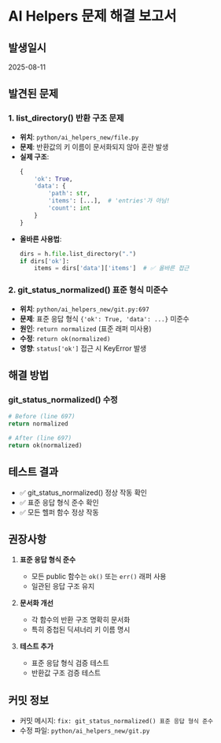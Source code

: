 # AI Helpers 문제 해결 보고서

## 발생일시
2025-08-11

## 발견된 문제

### 1. list_directory() 반환 구조 문제
- **위치**: `python/ai_helpers_new/file.py`
- **문제**: 반환값의 키 이름이 문서화되지 않아 혼란 발생
- **실제 구조**:
  ```python
  {
      'ok': True,
      'data': {
          'path': str,
          'items': [...],  # 'entries'가 아님!
          'count': int
      }
  }
  ```
- **올바른 사용법**:
  ```python
  dirs = h.file.list_directory(".")
  if dirs['ok']:
      items = dirs['data']['items']  # ✅ 올바른 접근
  ```

### 2. git_status_normalized() 표준 형식 미준수
- **위치**: `python/ai_helpers_new/git.py:697`
- **문제**: 표준 응답 형식 `{'ok': True, 'data': ...}` 미준수
- **원인**: `return normalized` (표준 래퍼 미사용)
- **수정**: `return ok(normalized)`
- **영향**: `status['ok']` 접근 시 KeyError 발생

## 해결 방법

### git_status_normalized() 수정
```python
# Before (line 697)
return normalized

# After (line 697)
return ok(normalized)
```

## 테스트 결과
- ✅ git_status_normalized() 정상 작동 확인
- ✅ 표준 응답 형식 준수 확인
- ✅ 모든 헬퍼 함수 정상 작동

## 권장사항

1. **표준 응답 형식 준수**
   - 모든 public 함수는 `ok()` 또는 `err()` 래퍼 사용
   - 일관된 응답 구조 유지

2. **문서화 개선**
   - 각 함수의 반환 구조 명확히 문서화
   - 특히 중첩된 딕셔너리 키 이름 명시

3. **테스트 추가**
   - 표준 응답 형식 검증 테스트
   - 반환값 구조 검증 테스트

## 커밋 정보
- 커밋 메시지: `fix: git_status_normalized() 표준 응답 형식 준수`
- 수정 파일: `python/ai_helpers_new/git.py`
